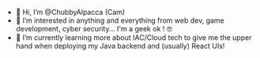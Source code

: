 - 👋 Hi, I’m @ChubbyAlpacca (Cam)
- 👀 I’m interested in anything and everything from web dev, game development, cyber security... I'm 
a geek ok ! 🤓
- 🌱 I’m currently learning more about IAC/Cloud tech to give me the upper
hand when deploying my Java backend and (usually) React UIs!
<!-- - 💞️ I’m looking to collaborate on anything I can get my teeth in to ! -->

<!---
ChubbyAlpacca/ChubbyAlpacca is a ✨ special ✨ repository because its `README.md` (this file) appears on your GitHub profile.
You can click the Preview link to take a look at your changes.
--->

